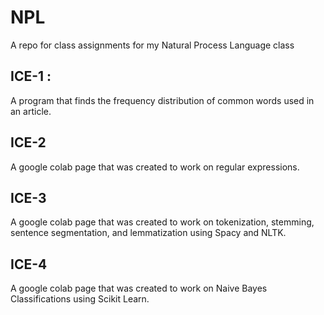 # NPL
A repo for class assignments for my Natural Process Language class 

## ICE-1 :
A program that finds the frequency distribution of common words used in an article.

## ICE-2
A google colab page that was created to work on regular expressions.

## ICE-3
A google colab page that was created to work on tokenization, stemming, sentence segmentation, and lemmatization using Spacy and NLTK.

## ICE-4
A google colab page that was created to work on Naive Bayes Classifications using Scikit Learn.
